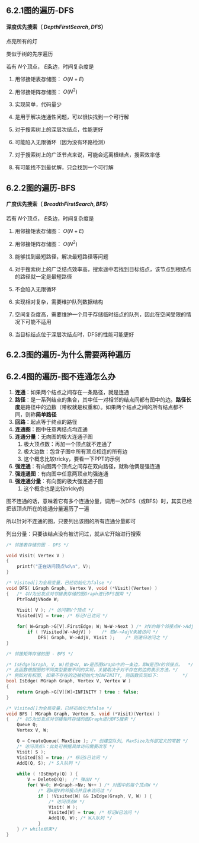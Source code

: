 ## 6.2.1图的遍历-DFS
#### 深度优先搜索（ $Depth First Search,DFS$）
点亮所有的灯

类似于树的先序遍历

若有 $N$个顶点， $E$条边，时间复杂度是
 1. 用邻接矩表存储图： $O(N+E)$
 2. 用邻接矩阵存储图： $O(N^2)$

1. 实现简单，代码量少
2. 是用于解决连通性问题，可以很快找到一个可行解
3. 对于搜索树上的深层次结点，性能更好

1. 可能陷入无限循环（因为没有环路检测）
2. 对于搜索树上的广泛节点来说，可能会远离根结点，搜索效率低
3. 有可能找不到最优解，只会找到一个可行解
## 6.2.2图的遍历-BFS
#### 广度优先搜索（ $Breadth First Search,BFS$）
若有 $N$个顶点， $E$条边，时间复杂度是
 1. 用邻接矩表存储图： $O(N+E)$
 2. 用邻接矩阵存储图： $O(N^2)$

1. 能够找到最短路径，解决最短路径等问题
2. 对于搜索树上的广泛结点效率高，搜索途中若找到目标结点，该节点到根结点的路径就一定是最短路径
3. 不会陷入无限循环

1. 实现相对复杂，需要维护队列数据结构
2. 空间复杂度高，需要维护一个用于存储临时结点的队列，因此在空间受限的情况下可能不适用
3. 当目标结点位于深层次结点时，DFS的性能可能更好
## 6.2.3图的遍历-为什么需要两种遍历
## 6.2.4图的遍历-图不连通怎么办
1. **连通**：如果两个结点之间存在一条路径，就是连通
2. **路径**：是一系列结点的集合，其中任一对相邻的结点间都有图中的边。**路径长度**是路径中的边数（带权就是权重和）。如果两个结点之间的所有结点都不同，则称**简单路径**
3. **回路**：起点等于终点的路径
4. **连通图**：图中任意两结点均连通
5. **连通分量**：无向图的极大连通子图
	1. 极大顶点数：再加一个顶点就不连通了
	2. 极大边数：包含子图中所有顶点相连的所有边
	3. 这个概念比较tricky，要看一下PPT的示例
6. **强连通**：有向图两个顶点之间存在双向路径，就称他俩是强连通
7. **强连通图**：有向图中任意两顶点均强连通
8. **强连通分量**：有向图的极大强连通子图
	1. 这个概念也是比较tricky的

图不连通的话，意味着它有多个连通分量，调用一次DFS（或BFS）时，其实已经把该顶点所在的连通分量遍历了一遍

所以针对不连通的图，只要列出该图的所有连通分量即可

列出分量：只要该结点没有被访问过，就从它开始进行搜索
```C
/* 邻接表存储的图 - DFS */

void Visit( Vertex V )
{
    printf("正在访问顶点%d\n", V);
}

/* Visited[]为全局变量，已经初始化为false */
void DFS( LGraph Graph, Vertex V, void (*Visit)(Vertex) )
{   /* 以V为出发点对邻接表存储的图Graph进行DFS搜索 */
    PtrToAdjVNode W;
    
    Visit( V ); /* 访问第V个顶点 */
    Visited[V] = true; /* 标记V已访问 */

    for( W=Graph->G[V].FirstEdge; W; W=W->Next ) /* 对V的每个邻接点W->AdjV */
        if ( !Visited[W->AdjV] )    /* 若W->AdjV未被访问 */
            DFS( Graph, W->AdjV, Visit );    /* 则递归访问之 */
}
```

```C
/* 邻接矩阵存储的图 - BFS */

/* IsEdge(Graph, V, W)检查<V, W>是否图Graph中的一条边，即W是否V的邻接点。  */
/* 此函数根据图的不同类型要做不同的实现，关键取决于对不存在的边的表示方法。*/
/* 例如对有权图, 如果不存在的边被初始化为INFINITY, 则函数实现如下:         */
bool IsEdge( MGraph Graph, Vertex V, Vertex W )
{
    return Graph->G[V][W]<INFINITY ? true : false;
}

/* Visited[]为全局变量，已经初始化为false */
void BFS ( MGraph Graph, Vertex S, void (*Visit)(Vertex) )
{   /* 以S为出发点对邻接矩阵存储的图Graph进行BFS搜索 */
    Queue Q;     
    Vertex V, W;

    Q = CreateQueue( MaxSize ); /* 创建空队列, MaxSize为外部定义的常数 */
    /* 访问顶点S：此处可根据具体访问需要改写 */
    Visit( S );
    Visited[S] = true; /* 标记S已访问 */
    AddQ(Q, S); /* S入队列 */
    
    while ( !IsEmpty(Q) ) {
        V = DeleteQ(Q);  /* 弹出V */
        for( W=0; W<Graph->Nv; W++ ) /* 对图中的每个顶点W */
            /* 若W是V的邻接点并且未访问过 */
            if ( !Visited[W] && IsEdge(Graph, V, W) ) {
                /* 访问顶点W */
                Visit( W );
                Visited[W] = true; /* 标记W已访问 */
                AddQ(Q, W); /* W入队列 */
            }
    } /* while结束*/
}
```